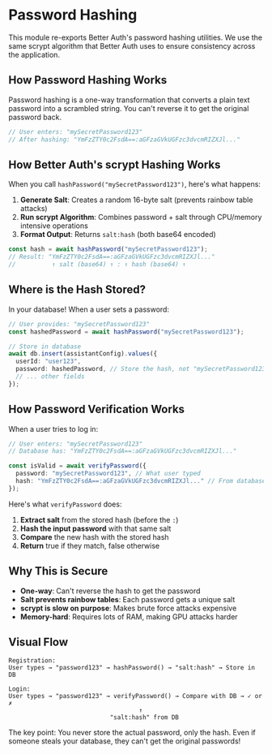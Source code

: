 # Password Hashing

This module re-exports Better Auth's password hashing utilities. We use the same scrypt algorithm that Better Auth uses to ensure consistency across the application.

## How Password Hashing Works

Password hashing is a one-way transformation that converts a plain text password into a scrambled string. You can't reverse it to get the original password back.

```typescript
// User enters: "mySecretPassword123"
// After hashing: "YmFzZTY0c2FsdA==:aGFzaGVkUGFzc3dvcmRIZXJl..."
```

## How Better Auth's scrypt Hashing Works

When you call `hashPassword("mySecretPassword123")`, here's what happens:

1. **Generate Salt**: Creates a random 16-byte salt (prevents rainbow table attacks)
2. **Run scrypt Algorithm**: Combines password + salt through CPU/memory intensive operations
3. **Format Output**: Returns `salt:hash` (both base64 encoded)

```typescript
const hash = await hashPassword("mySecretPassword123");
// Result: "YmFzZTY0c2FsdA==:aGFzaGVkUGFzc3dvcmRIZXJl..."
//          ↑ salt (base64) ↑ : ↑ hash (base64) ↑
```

## Where is the Hash Stored?

In your database! When a user sets a password:

```typescript
// User provides: "mySecretPassword123"
const hashedPassword = await hashPassword("mySecretPassword123");

// Store in database
await db.insert(assistantConfig).values({
  userId: "user123",
  password: hashedPassword, // Store the hash, not "mySecretPassword123"
  // ... other fields
});
```

## How Password Verification Works

When a user tries to log in:

```typescript
// User enters: "mySecretPassword123"
// Database has: "YmFzZTY0c2FsdA==:aGFzaGVkUGFzc3dvcmRIZXJl..."

const isValid = await verifyPassword({
  password: "mySecretPassword123", // What user typed
  hash: "YmFzZTY0c2FsdA==:aGFzaGVkUGFzc3dvcmRIZXJl..." // From database
});
```

Here's what `verifyPassword` does:
1. **Extract salt** from the stored hash (before the `:`)
2. **Hash the input password** with that same salt
3. **Compare** the new hash with the stored hash
4. **Return** true if they match, false otherwise

## Why This is Secure

- **One-way**: Can't reverse the hash to get the password
- **Salt prevents rainbow tables**: Each password gets a unique salt
- **scrypt is slow on purpose**: Makes brute force attacks expensive
- **Memory-hard**: Requires lots of RAM, making GPU attacks harder

## Visual Flow

```
Registration:
User types → "password123" → hashPassword() → "salt:hash" → Store in DB

Login:
User types → "password123" → verifyPassword() → Compare with DB → ✓ or ✗
                                    ↑
                            "salt:hash" from DB
```

The key point: You never store the actual password, only the hash. Even if someone steals your database, they can't get the original passwords!